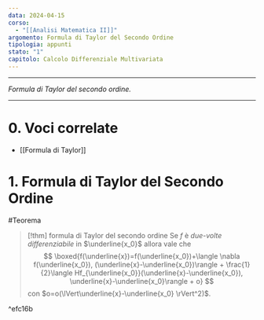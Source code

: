 ```yaml
---
data: 2024-04-15
corso:
  - "[[Analisi Matematica II]]"
argomento: Formula di Taylor del Secondo Ordine
tipologia: appunti
stato: "1"
capitolo: Calcolo Differenziale Multivariata
---
```

- - -
*Formula di Taylor del secondo ordine.*
- - -
# 0. Voci correlate
- [[Formula di Taylor]]
# 1. Formula di Taylor del Secondo Ordine
#Teorema 
> [!thm] formula di Taylor del secondo ordine
> Se $f$ è *due-volte differenziabile* in $\underline{x_0}$ allora vale che
> $$
> \boxed{f(\underline{x})=f(\underline{x_0})+\langle \nabla f(\underline{x_0}), (\underline{x}-\underline{x_0})\rangle + \frac{1}{2}\langle Hf_{\underline{x_0}}(\underline{x}-\underline{x_0}), \underline{x}-\underline{x_0}\rangle + o}
> $$
> con $o=o(\lVert\underline{x}-\underline{x_0} \rVert^2)$.

^efc16b

